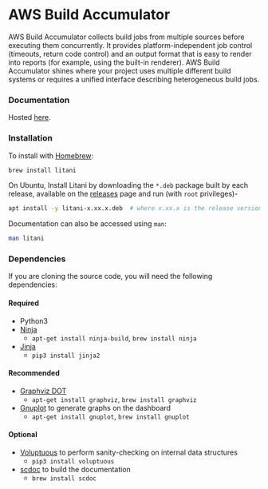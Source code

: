 AWS Build Accumulator
=

AWS Build Accumulator collects build jobs from multiple sources before executing them
concurrently. It provides platform-independent job control (timeouts,
return code control) and an output format that is easy to render into
reports (for example, using the built-in renderer).  AWS Build Accumulator
shines where your project uses multiple different build systems or requires
a unified interface describing heterogeneous build jobs.

### Documentation

Hosted [here](https://awslabs.github.io/aws-build-accumulator/).


### Installation

To install with [Homebrew](https://brew.sh):

```bash
brew install litani
```

On Ubuntu, Install Litani by downloading the `*.deb` package built by each release,
available on the [releases](https://github.com/awslabs/aws-build-accumulator/releases) page
and run (with `root` privileges)-

```bash
apt install -y litani-x.xx.x.deb  # where x.xx.x is the release version.
```


Documentation can also be accessed using `man`:

```bash
man litani
```

### Dependencies

If you are cloning the source code, you will need the following dependencies:

#### Required

* Python3
* [Ninja](https://ninja-build.org/)
  * `apt-get install ninja-build`, `brew install ninja`
* [Jinja](https://jinja.palletsprojects.com/en/2.11.x/)
  * `pip3 install jinja2`

#### Recommended

* [Graphviz DOT](https://graphviz.org/)
  * `apt-get install graphviz`, `brew install graphviz`
* [Gnuplot](http://www.gnuplot.info/) to generate graphs on the dashboard
  * `apt-get install gnuplot`, `brew install gnuplot`

#### Optional

* [Voluptuous](https://pypi.org/project/voluptuous/) to perform
  sanity-checking on internal data structures
  * `pip3 install voluptuous`
* [scdoc](https://git.sr.ht/~sircmpwn/scdoc) to build the documentation
  * `brew install scdoc`
